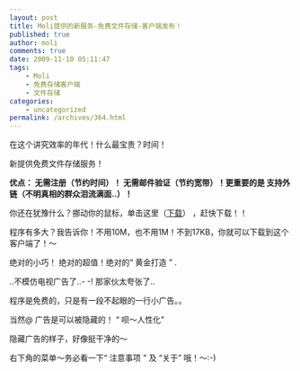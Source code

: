 ```yaml
---
layout: post
title: Moli提供的新服务-免费文件存储-客户端发布！
published: true
author: moli
comments: true
date: 2009-11-10 05:11:47
tags:
    - Moli
    - 免费存储客户端
    - 文件存储
categories:
    - uncategorized
permalink: /archives/364.html
---
```

在这个讲究效率的年代！什么最宝贵？时间！

新提供免费文件存储服务！

**优点： 无需注册（节约时间）！ 无需邮件验证（节约宽带）！更重要的是 支持外链（不明真相的群众泪流满面..）！**



你还在犹豫什么？挪动你的鼠标，单击这里（[下载][1]） ，赶快下载！！

程序有多大？我告诉你！不用10M，也不用1M！不到17KB，你就可以下载到这个客户端了！～

绝对的小巧！ 绝对的超值！绝对的“ 黄金打造 ” .

..不模仿电视广告了..- -! 那家伙太夸张了..

程序是免费的，只是有一段不起眼的一行小广告。。



当然@ 广告是可以被隐藏的！ “ 呗～人性化”



隐藏广告的样子，好像挺干净的～



右下角的菜单～务必看一下“ 注意事项 ” 及 “关于” 哦！～:-)



 [1]: http://molisoft.googlecode.com/files/MGFree_1.0.7z
